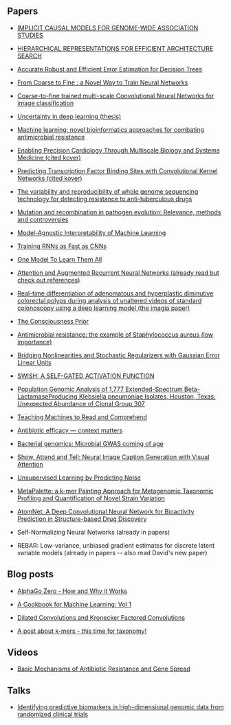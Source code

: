 ## Papers

* [IMPLICIT CAUSAL MODELS FOR
GENOME-WIDE ASSOCIATION STUDIES](https://arxiv.org/pdf/1710.10742.pdf)

* [HIERARCHICAL REPRESENTATIONS FOR EFFICIENT ARCHITECTURE SEARCH](https://arxiv.org/pdf/1711.00436.pdf)

* [Accurate Robust and Efficient Error Estimation for Decision Trees](http://proceedings.mlr.press/v48/fan16.pdf)

* [From Coarse to Fine : a Novel Way to Train Neural Networks](https://link.springer.com/chapter/10.1007/978-1-4471-2097-1_142)

* [Coarse-to-fine trained multi-scale Convolutional Neural Networks for image classification](http://ieeexplore.ieee.org/document/7280542/)

* [Uncertainty in deep learning (thesis)](http://mlg.eng.cam.ac.uk/yarin/thesis/thesis.pdf)

* [Machine learning: novel bioinformatics approaches for combating antimicrobial resistance](https://www.ncbi.nlm.nih.gov/pubmed/28914640)

* [Enabling Precision Cardiology Through Multiscale Biology and Systems Medicine (cited kover)](https://ac.els-cdn.com/S2452302X17300876/1-s2.0-S2452302X17300876-main.pdf?_tid=8cdd0d46-ca11-11e7-abf3-00000aacb35e&acdnat=1510756418_2653b605a37125b87db7046fed40b8c1)

* [Predicting Transcription Factor Binding Sites with Convolutional Kernel Networks (cited kover)](https://hal.inria.fr/hal-01632912/document)

* [The variability and reproducibility of whole genome sequencing technology for detecting resistance to anti-tuberculous drugs](https://genomemedicine.biomedcentral.com/articles/10.1186/s13073-016-0385-x)

* [Mutation and recombination in pathogen evolution: Relevance, methods and controversies](http://www.sciencedirect.com/science/article/pii/S1567134817303350)

* [Model-Agnostic Interpretability of Machine Learning](https://arxiv.org/abs/1606.05386)

* [Training RNNs as Fast as CNNs](https://arxiv.org/pdf/1709.02755.pdf)

* [One Model To Learn Them All](https://arxiv.org/pdf/1706.05137.pdf)

* [Attention and Augmented Recurrent Neural Networks (already read but check out references)](https://distill.pub/2016/augmented-rnns/)

* [Real-time differentiation of adenomatous and hyperplastic diminutive colorectal polyps during analysis of unaltered videos of standard colonoscopy using a deep learning model (the imagia paper)](http://gut.bmj.com/content/gutjnl/early/2017/11/09/gutjnl-2017-314547.full.pdf)

* [The Consciousness Prior](https://arxiv.org/pdf/1709.08568.pdf)

* [Antimicrobial resistance: the example of Staphylococcus aureus (low importance)](https://www.ncbi.nlm.nih.gov/pmc/articles/PMC154455/)

* [Bridging Nonlinearities and Stochastic Regularizers with Gaussian Error Linear Units](https://arxiv.org/pdf/1606.08415.pdf)

* [SWISH: A SELF-GATED ACTIVATION FUNCTION](https://arxiv.org/pdf/1710.05941.pdf)

* [Population Genomic Analysis of 1,777 Extended-Spectrum Beta-LactamaseProducing Klebsiella pneumoniae Isolates, Houston, Texas: Unexpected Abundance of Clonal Group 307](http://mbio.asm.org/content/8/3/e00489-17.full.pdf)

* [Teaching Machines to Read and Comprehend](http://papers.nips.cc/paper/5945-teaching-machines-to-read-and-comprehend.pdf)

* [Antibiotic efficacy — context matters](http://www.sciencedirect.com/science/article/pii/S1369527417300863)

* [Bacterial genomics: Microbial GWAS coming of age](https://www.nature.com/articles/nmicrobiol201659)

* [Show, Attend and Tell: Neural Image Caption Generation with Visual Attention](https://arxiv.org/pdf/1502.03044.pdf)

* [Unsupervised Learning by Predicting Noise](https://arxiv.org/pdf/1704.05310.pdf)

* [MetaPalette: a k-mer Painting Approach for Metagenomic Taxonomic Profiling and Quantification of Novel Strain Variation](http://msystems.asm.org/content/1/3/e00020-16)

* [AtomNet: A Deep Convolutional Neural Network for Bioactivity Prediction in Structure-based Drug Discovery](https://arxiv.org/pdf/1510.02855.pdf)

* Self-Normalizing Neural Networks (already in papers)

* REBAR: Low-variance, unbiased gradient estimates for discrete latent variable models (already in papers -- also read David's new paper)




## Blog posts

* [AlphaGo Zero - How and Why it Works](http://tim.hibal.org/blog/alpha-zero-how-and-why-it-works/)

* [A Cookbook for Machine Learning: Vol 1](http://www.inference.vc/design-patterns/)

* [Dilated Convolutions and Kronecker Factored Convolutions](http://www.inference.vc/dilated-convolutions-and-kronecker-factorisation/)

* [A post about k-mers - this time for taxonomy!](http://ivory.idyll.org/blog/2017-something-about-kmers.html)






## Videos

* [Basic Mechanisms of Antibiotic Resistance and Gene Spread](https://www.youtube.com/watch?v=U7Dshq5Npdg)






## Talks

* [Identifying predictive biomarkers in high-dimensional genomic data from randomized clinical trials](http://members.cbio.mines-paristech.fr/~jvert/talks/170915smb/smb.pdf)
